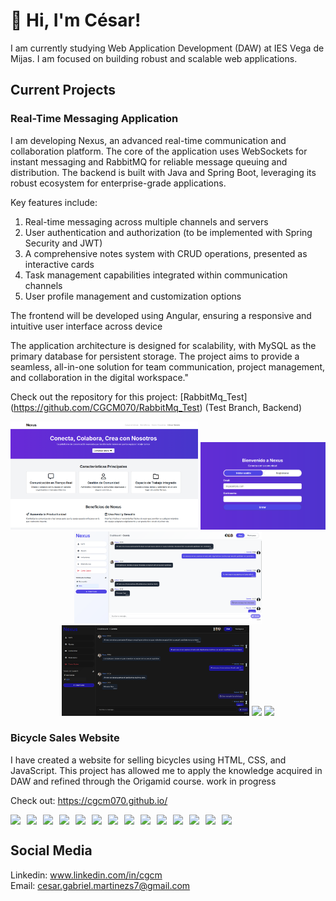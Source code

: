 # 👋 Hi, I'm César!
I am currently studying Web Application Development (DAW) at IES Vega de Mijas.
I am focused on building robust and scalable web applications.

## Current Projects

### Real-Time Messaging Application
I am developing Nexus, an advanced real-time communication and collaboration platform. The core of the application uses WebSockets for instant messaging and RabbitMQ for reliable message queuing and distribution. The backend is built with Java and Spring Boot, leveraging its robust ecosystem for enterprise-grade applications.

Key features include:

1. Real-time messaging across multiple channels and servers
2. User authentication and authorization (to be implemented with Spring Security and JWT)
3. A comprehensive notes system with CRUD operations, presented as interactive cards
4. Task management capabilities integrated within communication channels
5. User profile management and customization options


The frontend will be developed using Angular, ensuring a responsive and intuitive user interface across device

The application architecture is designed for scalability, with MySQL as the primary database for persistent storage. The project aims to provide a seamless, all-in-one solution for team communication, project management, and collaboration in the digital workspace."

Check out the repository for this project: [RabbitMq_Test] (https://github.com/CGCM070/RabbitMq_Test)  (Test Branch, Backend)

<p align="center">
  <img src="assets/landing.png" width="300">
      <img src="assets/login.png" width="200" >
  <img src="assets/dashboard.png" width="300">
    <img src="assets/dashboard-oscuro.png" width="300">
      <img src="assets/notas" width="300">
      <img src="assets/tareas" width="300">
</p>



### Bicycle Sales Website
I have created a website for selling bicycles using HTML, CSS, and JavaScript. This project has allowed me to apply the knowledge acquired in DAW and refined through the Origamid course. work in progress

Check out: https://cgcm070.github.io/

<div style="display: flex; flex-wrap: wrap; gap: 10px;">
    <img src="https://img.shields.io/badge/Java-ED8B00?style=for-the-badge&logo=java&logoColor=white">
    <img src="https://img.shields.io/badge/Spring_Boot-6DB33F?style=for-the-badge&logo=spring-boot&logoColor=white">
    <img src="https://img.shields.io/badge/MySQL-4479A1?style=for-the-badge&logo=mysql&logoColor=white">
    <img src="https://img.shields.io/badge/JavaScript-F7DF1E?style=for-the-badge&logo=javascript&logoColor=black">
    <img src="https://img.shields.io/badge/Docker-2496ED?style=for-the-badge&logo=docker&logoColor=white">
    <img src="https://img.shields.io/badge/JUnit-25A162?style=for-the-badge&logo=junit5&logoColor=white">
    <img src="https://img.shields.io/badge/HTML5-E34F26?style=for-the-badge&logo=html5&logoColor=white">
    <img src="https://img.shields.io/badge/CSS3-1572B6?style=for-the-badge&logo=css3&logoColor=white">
    <img src="https://img.shields.io/badge/Angular-19-6DB33F?style=for-the-badge&logo=angular&logoColor=white" />
    <img src="https://img.shields.io/badge/TypeScript-4C8BF6?style=for-the-badge&logo=typescript&logoColor=white" />
    <img src="https://img.shields.io/badge/Postman-Student%20Expert-FF6F61?style=for-the-badge&logo=postman" />
    <img src="https://img.shields.io/badge/IntelliJ-Plugin-000000?style=for-the-badge&logo=intellij" />
    <img src="https://img.shields.io/badge/VSCode-Code-007ACC?style=for-the-badge&logo=visualstudiocode" />
    <img src="https://img.shields.io/badge/Eclipse-IDE-FF0000?style=for-the-badge&logo=eclipse" />

</div>

## Social Media
Linkedin: www.linkedin.com/in/cgcm         
Email: cesar.gabriel.martinezs7@gmail.com





<!---
CGCM070/CGCM070 is a ✨ special ✨ repository because its `README.md` (this file) appears on your GitHub profile.
You can click the Preview link to take a look at your changes.
--->
